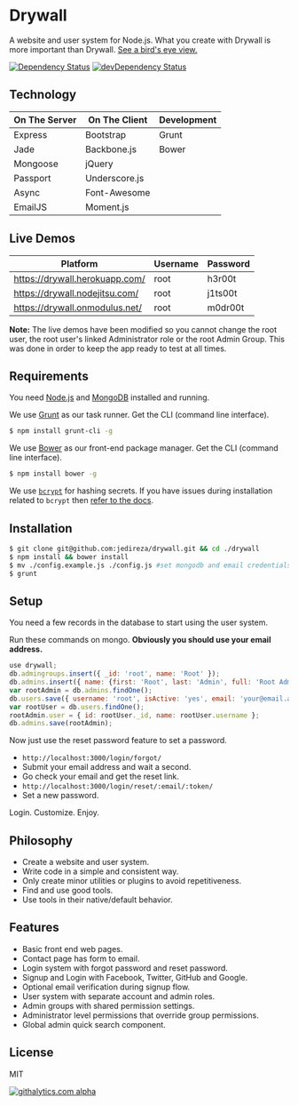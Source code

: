 Drywall
=============

A website and user system for Node.js. What you create with Drywall is more important than Drywall. [See a bird's eye view.](http://jedireza.github.io/drywall/)

[![Dependency Status](https://david-dm.org/jedireza/drywall.svg?theme=shields.io)](https://david-dm.org/jedireza/drywall)
[![devDependency Status](https://david-dm.org/jedireza/drywall/dev-status.svg?theme=shields.io)](https://david-dm.org/jedireza/drywall#info=devDependencies)

Technology
------------

| On The Server | On The Client  | Development |
| ------------- | -------------- | ----------- |
| Express       | Bootstrap      | Grunt       |
| Jade          | Backbone.js    | Bower       |
| Mongoose      | jQuery         |             |
| Passport      | Underscore.js  |             |
| Async         | Font-Awesome   |             |
| EmailJS       | Moment.js      |             |

Live Demos
------------

| Platform                       | Username | Password |
| ------------------------------ | -------- | -------- |
| https://drywall.herokuapp.com/ | root     | h3r00t   |
| https://drywall.nodejitsu.com/ | root     | j1ts00t  |
| https://drywall.onmodulus.net/ | root     | m0dr00t  |

__Note:__ The live demos have been modified so you cannot change the root user, the root user's linked Administrator role or the root Admin Group. This was done in order to keep the app ready to test at all times.

Requirements
------------

You need [Node.js](http://nodejs.org/download/) and [MongoDB](http://www.mongodb.org/downloads) installed and running.

We use [Grunt](http://gruntjs.com/) as our task runner. Get the CLI (command line interface).

```bash
$ npm install grunt-cli -g
```

We use [Bower](http://bower.io/) as our front-end package manager. Get the CLI (command line interface).

```bash
$ npm install bower -g
```

We use [`bcrypt`](https://github.com/ncb000gt/node.bcrypt.js) for hashing secrets. If you have issues during installation related to `bcrypt` then [refer to the docs](https://github.com/ncb000gt/node.bcrypt.js#dependencies).

Installation
------------

```bash
$ git clone git@github.com:jedireza/drywall.git && cd ./drywall
$ npm install && bower install
$ mv ./config.example.js ./config.js #set mongodb and email credentials
$ grunt
```

Setup
------------

You need a few records in the database to start using the user system.

Run these commands on mongo. __Obviously you should use your email address.__

```js
use drywall;
db.admingroups.insert({ _id: 'root', name: 'Root' });
db.admins.insert({ name: {first: 'Root', last: 'Admin', full: 'Root Admin'}, groups: ['root'] });
var rootAdmin = db.admins.findOne();
db.users.save({ username: 'root', isActive: 'yes', email: 'your@email.addy', roles: {admin: rootAdmin._id} });
var rootUser = db.users.findOne();
rootAdmin.user = { id: rootUser._id, name: rootUser.username };
db.admins.save(rootAdmin);
```

Now just use the reset password feature to set a password.

 - `http://localhost:3000/login/forgot/`
 - Submit your email address and wait a second.
 - Go check your email and get the reset link.
 - `http://localhost:3000/login/reset/:email/:token/`
 - Set a new password.

Login. Customize. Enjoy.

Philosophy
------------

 - Create a website and user system.
 - Write code in a simple and consistent way.
 - Only create minor utilities or plugins to avoid repetitiveness.
 - Find and use good tools.
 - Use tools in their native/default behavior.

Features
------------

 - Basic front end web pages.
 - Contact page has form to email.
 - Login system with forgot password and reset password.
 - Signup and Login with Facebook, Twitter, GitHub and Google.
 - Optional email verification during signup flow.
 - User system with separate account and admin roles.
 - Admin groups with shared permission settings.
 - Administrator level permissions that override group permissions.
 - Global admin quick search component.

License
------------

MIT

[![githalytics.com alpha](https://cruel-carlota.pagodabox.com/d41f60f22a2148e2e2dc6b705cd01481 "githalytics.com")](http://githalytics.com/jedireza/drywall)
